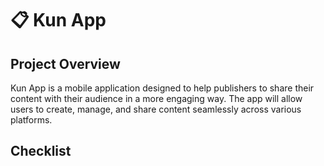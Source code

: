 # 📋 Kun App

## Project Overview

Kun App is a mobile application designed to help publishers to share their content with their audience in a more engaging way. The app will allow users to create, manage, and share content seamlessly across various platforms.

## Checklist
